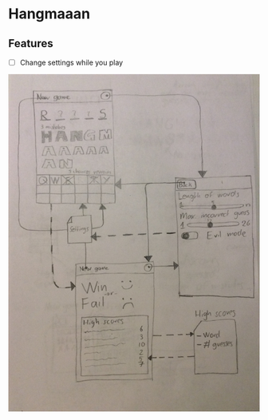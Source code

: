 Hangmaaan
=========

## Features

- [ ] Change settings while you play

![Application flow](ui_flow.jpg)
